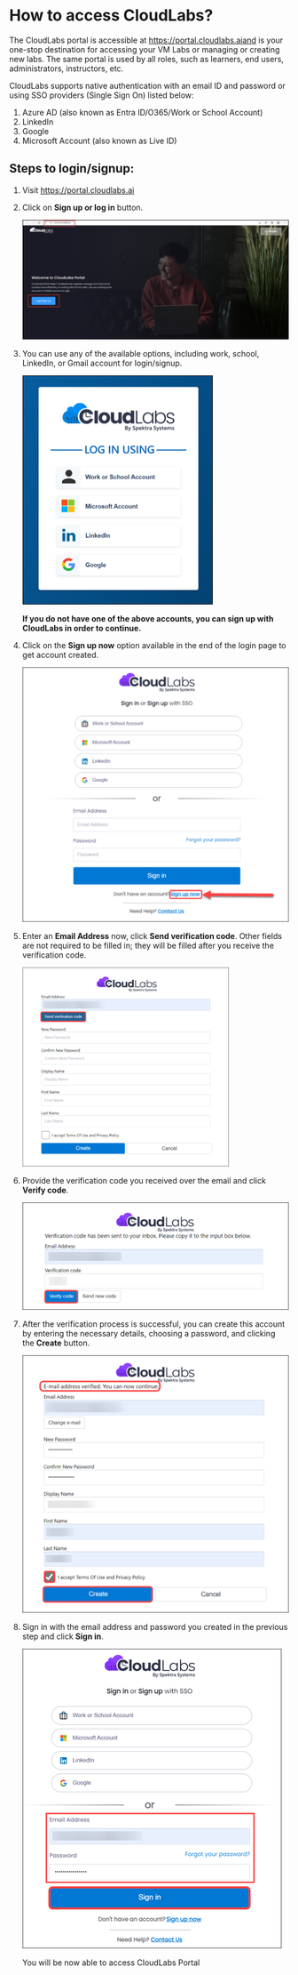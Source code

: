 #  How to access CloudLabs? 
The CloudLabs portal is accessible at https://portal.cloudlabs.aiand is your one-stop destination for accessing your VM Labs or managing or creating new labs. The same portal is used by all roles, such as learners, end users, administrators, instructors, etc.

CloudLabs supports native authentication with an email ID and password or using SSO providers (Single Sign On) listed below:
1.	Azure AD (also known as Entra ID/O365/Work or School Account)
2.	LinkedIn
3.	Google
4.	Microsoft Account (also known as Live ID)

## Steps to login/signup:
1.	Visit https://portal.cloudlabs.ai

2.	Click on **Sign up or log in** button.

  	![](images/signup-1.png)

3. You can use any of the available options, including work, school, LinkedIn, or Gmail account for login/signup.

   ![](images/signup-2.png)
 
   **If you do not have one of the above accounts, you can sign up with CloudLabs in order to continue.**

4. Click on the **Sign up now** option available in the end of the login page to get account   created.

   ![](images/signup-3.png)                                   

5.	Enter an **Email Address** now, click **Send verification code**. Other fields are not required to be filled in; they will be filled after you receive the verification code.

    ![](images/signup-4.png)
 
6.	Provide the verification code you received over the email and click **Verify code**.

  	![](images/signup-5.png)
 
7.	After the verification process is successful, you can create this account by entering the necessary details, choosing a password, and clicking the **Create** button.

    ![](images/signup-6.png)
 
8.	Sign in with the email address and password you created in the previous step and click **Sign in**.

    ![](images/signup-7.png)
 
    You will be now able to access CloudLabs Portal

 



 



